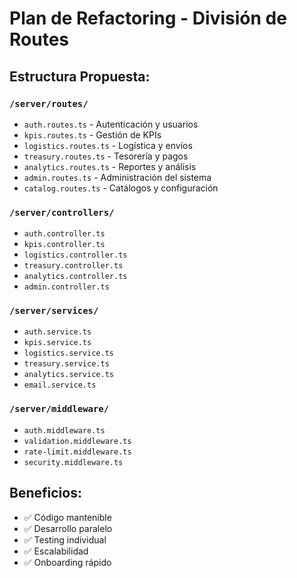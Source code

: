 # Plan de Refactoring - División de Routes

## Estructura Propuesta:

### `/server/routes/`
- `auth.routes.ts` - Autenticación y usuarios
- `kpis.routes.ts` - Gestión de KPIs
- `logistics.routes.ts` - Logística y envíos
- `treasury.routes.ts` - Tesorería y pagos
- `analytics.routes.ts` - Reportes y análisis
- `admin.routes.ts` - Administración del sistema
- `catalog.routes.ts` - Catálogos y configuración

### `/server/controllers/`
- `auth.controller.ts`
- `kpis.controller.ts`
- `logistics.controller.ts`
- `treasury.controller.ts`
- `analytics.controller.ts`
- `admin.controller.ts`

### `/server/services/`
- `auth.service.ts`
- `kpis.service.ts`
- `logistics.service.ts`
- `treasury.service.ts`
- `analytics.service.ts`
- `email.service.ts`

### `/server/middleware/`
- `auth.middleware.ts`
- `validation.middleware.ts`
- `rate-limit.middleware.ts`
- `security.middleware.ts`

## Beneficios:
- ✅ Código mantenible
- ✅ Desarrollo paralelo
- ✅ Testing individual
- ✅ Escalabilidad
- ✅ Onboarding rápido

